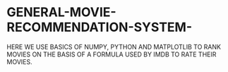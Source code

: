 # GENERAL-MOVIE-RECOMMENDATION-SYSTEM-
HERE WE USE BASICS OF NUMPY, PYTHON AND MATPLOTLIB TO RANK MOVIES ON THE BASIS OF A FORMULA USED BY IMDB TO RATE THEIR MOVIES.
